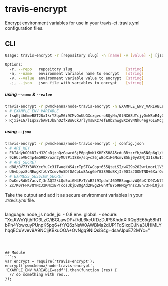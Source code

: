 # travis-encrypt
Encrypt environment variables for use in your travis-ci .travis.yml configuration files.

## CLI
```bash
Usage: travis-encrypt -r [repository slug] -n [name] -v [value] -j [json file]

Options:
  -r, --repo   repository slug                        [string]
  -n, --name   environment variable name to encrypt   [string]
  -v, --value  environment variable value to encrypt  [string]
  -j, --json   json file with variables to encrypt    [string]
```

##### using `--name` & `--value`
```bash
travis-encrypt -r pwmckenna/node-travis-encrypt -n EXAMPLE_ENV_VARIABLE -v asdf
> # EXAMPLE_ENV_VARIABLE
> fsqKj4hKmeB8T28xIkrYZqwM6i9CMvOnUUGXcxgvcroBQyNn/0lNX68UTcjyOmW8oE4yOyHJ+rWLp6qEG \
> Rjxi+LG/lIqx27bAwIJbEnOZfxBuGCkJrlymsEKz7efE8b2nwgBXzeVNNhu4eg76IwMcgXL5QxrsYhwRMyXGcsOcBA=
```

##### using `--json`
```bash
travis-encrypt -r pwmckenna/node-travis-encrypt -j config.json
> # API_KEY
> EkIAdybOOkDIxHJ2CbDjznQzGawrdSjP6pqBmKtKHFX5H8A5cduBR+zrYh/m5N0p6gl/ttJYjhu6S94QF5PISv \
> 9zHUceVNC4p4mG90X/ozn2yMU7PiI8Bv/sq+c26jwBoXiH6NsmvB5kj0yA2Nj331s9wIiSOn0TNhI33LP5d/s=
> # API_SECRET
> d88/OV73Y30VXccYuCc31TwuqkWS4zrTpSTCwCop+655QteiSI/wGI9b202w+LmorLlV5n33CA74SETz0NAqMG \
> U6vbppz8cNEwgKfzUYXcwv9o5DfDACpLw8AcgGeYG3890oBKjIr9OIzJOONTND+6XarOueKLgwouuXUwqc1FM=
> # EXPRESS_SESSION_SECRET
> DwKevRdW4YacvZj3nAQI2kLQo5wiGH4PzT/xB2t9IpdnfJ6DMBSoqpavWQGbXfD9ZzN7DgnBvFmvm295LdqIlY \
> Zc/K0rFFKvQYNCJzKNxxBPTcos3kjDBOgAd2PEgZFGnMfBY59HMqyYnscJEn/3FHi0ju8HRXn0+09KllERLj4=
```

Take the output and add it as secure environment variables in your *.travis.yml* file.
> ```yml
language: node_js
node_js:
    - 0.8
env:
    global:
        - secure: "XqJtWxYjtjhRO3LzC/iBGLawDP+f/dL6kcUfDzDJPSKhdnXIRQgBE65g58hf1bPh4YowxuyPUnpK5pq6+frYQ6zNsW0AWBMa2dUP1FdSIxdCJNa3UHlMLYhqqECuVvev9A9NCijKBkuOOA+OvNgq9NIQsiS4g+dsaAlpuE72MYc="
```



## Module
```js
var encrypt = require('travis-encrypt');
encrypt('pwmckenna/node-travis-encrypt', 'EXAMPLE_ENV_VARIABLE=asdf').then(function (res) {
  // do something with res...
});
